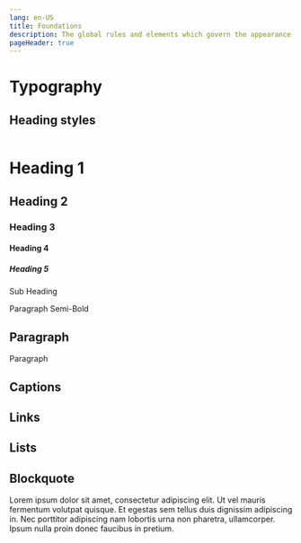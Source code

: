 ```yaml
---
lang: en-US
title: Foundations
description: The global rules and elements which govern the appearance, structure and behaviour of components.
pageHeader: true
---
```


# Typography

## Heading styles
<table class="table">
  <thead class="table-light">
</thead>
</table>
<h1>Heading 1</h1>

<h2>Heading 2</h2>

<h3>Heading 3</h3>

<h4>Heading 4</h4>

<h5>Heading 5</h5>

<p class="subheading">Sub Heading</p>

<p class="fw-semi-bold">Paragraph Semi-Bold</p>

## Paragraph
Paragraph

## Captions

## Links

## Lists

## Blockquote

Lorem ipsum dolor sit amet, consectetur adipiscing elit. Ut vel mauris fermentum volutpat quisque. Et egestas sem tellus duis dignissim adipiscing in. Nec porttitor adipiscing nam lobortis urna non pharetra, ullamcorper. Ipsum nulla proin donec faucibus in pretium.